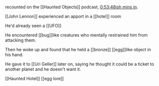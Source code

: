 recounted on the [[Haunted Objects]] podcast, [0:53:48ish mins in](https://youtu.be/pJ7AMM1c9TY).

[[John Lennon]] experienced an apport in a [[hotel]] room

He'd already seen a [[UFO]]

He encountered [[bug]]like creatures who mentally restrained him from attacking them.

Then he woke up and found that he held a [[bronze]] [[egg]]like object in his hand.

He gave it to [[Uri Geller]] later on, saying he thought it could be a ticket to another planet and he doesn't want it.

[[Haunted Hotel]] [[egg lore]] 